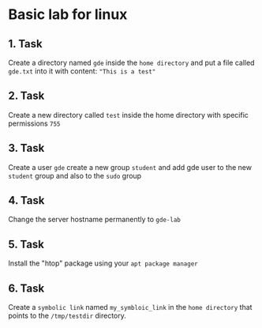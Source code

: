 # Basic lab for linux

## 1. Task

 Create a directory named `gde` inside the `home directory` and put a file called `gde.txt` into it with content: `"This is a test"`

## 2. Task

Create a new directory called `test` inside the home directory with specific permissions `755`


## 3. Task

Create a user `gde` create a new group `student` and add gde user to the new `student` group and also to the `sudo` group

## 4. Task

Change the server hostname permanently to `gde-lab`


## 5. Task

Install the "htop" package using your `apt package manager`

## 6. Task

Create a `symbolic link` named `my_symbloic_link` in the `home directory` that points to the  `/tmp/testdir` directory.



